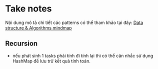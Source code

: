 # Take notes
Nội dung mô tả chi tiết các patterns có thể tham khảo tại đây: [Data structure & Algorithms mindmap](https://github.com/ngocdoan950/MindMap/tree/main/DSA_Algorithms)

## Recursion
+ nếu phát sinh 1 tasks phải tính đi tính lại thì có thể cân nhắc sử dụng HashMap để lưu trữ kết quả tính toán.